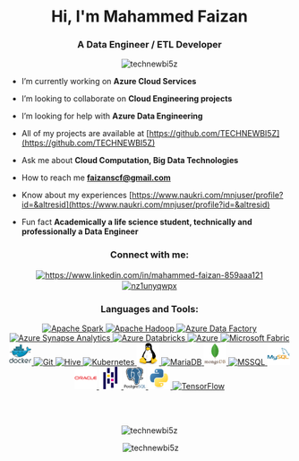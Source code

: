 <h1 align="center">Hi, I'm Mahammed Faizan</h1>
<h3 align="center">A Data Engineer / ETL Developer</h3>

<p align="center"> <img src="https://komarev.com/ghpvc/?username=technewbi5z&label=Profile%20views&color=0e75b6&style=flat" alt="technewbi5z" /> </p>

- I’m currently working on **Azure Cloud Services**

- I’m looking to collaborate on **Cloud Engineering projects**

- I’m looking for help with **Azure Data Engineering**

- All of my projects are available at [https://github.com/TECHNEWBI5Z](https://github.com/TECHNEWBI5Z)

- Ask me about **Cloud Computation, Big Data Technologies**

- How to reach me **faizanscf@gmail.com**

- Know about my experiences [https://www.naukri.com/mnjuser/profile?id=&altresid](https://www.naukri.com/mnjuser/profile?id=&altresid)

- Fun fact **Academically a life science student, technically and professionally a Data Engineer**

<h3 align="center">Connect with me:</h3>
<p align="center">
<a href="https://linkedin.com/in/https://www.linkedin.com/in/mahammed-faizan-859aaa121" target="blank"><img align="center" src="https://raw.githubusercontent.com/rahuldkjain/github-profile-readme-generator/master/src/images/icons/Social/linked-in-alt.svg" alt="https://www.linkedin.com/in/mahammed-faizan-859aaa121" height="30" width="40" /></a>
<a href="https://www.leetcode.com/nz1unyqwpx" target="blank"><img align="center" src="https://raw.githubusercontent.com/rahuldkjain/github-profile-readme-generator/master/src/images/icons/Social/leet-code.svg" alt="nz1unyqwpx" height="30" width="40" /></a>
</p>

<h3 align="center">Languages and Tools:</h3>

<p align="center"> 
  <a href="https://spark.apache.org/" target="_blank" rel="noreferrer"> <img src="https://www.vectorlogo.zone/logos/apache_spark/apache_spark-ar21.svg" alt="Apache Spark" width="70" height="60"/> </a>
  <a href="https://hadoop.apache.org/" target="_blank" rel="noreferrer"> <img src="https://hadoop.apache.org/hadoop-logo.jpg" alt="Apache Hadoop" width="90" height="40"/> </a>
  <a href="https://azure.microsoft.com/en-us/services/data-factory/" target="_blank" rel="noreferrer"> <img src="https://cdn.prod.website-files.com/605c9e03d6553a5d82976ce2/668301061a046a755e03a047_0_IOGNRnuhopjfGQzl.png" alt="Azure Data Factory" width="60" height="40"/> </a> 
  <a href="https://azure.microsoft.com/en-us/services/synapse-analytics/" target="_blank" rel="noreferrer"> <img src="https://logowik.com/content/uploads/images/azure-synapse-analytics6078.jpg" alt="Azure Synapse Analytics" width="40" height="40"/> </a> 
  <a href="https://azure.microsoft.com/en-us/services/databricks/" target="_blank" rel="noreferrer"> <img src="https://encrypted-tbn0.gstatic.com/images?q=tbn:ANd9GcSAShWtzdo6zVrVEoV51RYWqvXZrZB2v_G7LOLZGN4e10vaGVlXnNhdxIaBp9BZoKgUiRQ&usqp=CAU" alt="Azure Databricks" width="60" height="40"/> </a> 
  <a href="https://azure.microsoft.com/en-in/" target="_blank" rel="noreferrer"> <img src="https://www.vectorlogo.zone/logos/microsoft_azure/microsoft_azure-icon.svg" alt="Azure" width="40" height="40"/> </a>
  <a href="https://www.microsoft.com/en-us/microsoft-fabric" target="_blank" rel="noreferrer"> <img src="https://www.twoday.com/hs-fs/hubfs/GL%20-%20twoday%20Global/GL_Website/Pictures/Microsoft-fabric-1-1-A.png?width=2560&height=2560&name=Microsoft-fabric-1-1-A.png" alt="Microsoft Fabric" width="40" height="40"/> </a>
  <a href="https://www.docker.com/" target="_blank" rel="noreferrer"> <img src="https://raw.githubusercontent.com/devicons/devicon/master/icons/docker/docker-original-wordmark.svg" alt="Docker" width="40" height="40"/> </a> 
  <a href="https://git-scm.com/" target="_blank" rel="noreferrer"> <img src="https://www.vectorlogo.zone/logos/git-scm/git-scm-icon.svg" alt="Git" width="40" height="40"/> </a> 
  <a href="https://hive.apache.org/" target="_blank" rel="noreferrer"> <img src="https://www.vectorlogo.zone/logos/apache_hive/apache_hive-icon.svg" alt="Hive" width="40" height="40"/> </a> 
  <a href="https://kubernetes.io" target="_blank" rel="noreferrer"> <img src="https://www.vectorlogo.zone/logos/kubernetes/kubernetes-icon.svg" alt="Kubernetes" width="40" height="40"/> </a> 
  <a href="https://www.linux.org/" target="_blank" rel="noreferrer"> <img src="https://raw.githubusercontent.com/devicons/devicon/master/icons/linux/linux-original.svg" alt="Linux" width="40" height="40"/> </a> 
  <a href="https://mariadb.org/" target="_blank" rel="noreferrer"> <img src="https://www.vectorlogo.zone/logos/mariadb/mariadb-icon.svg" alt="MariaDB" width="40" height="40"/> </a> 
  <a href="https://www.mongodb.com/" target="_blank" rel="noreferrer"> <img src="https://raw.githubusercontent.com/devicons/devicon/master/icons/mongodb/mongodb-original-wordmark.svg" alt="MongoDB" width="40" height="40"/> </a> 
  <a href="https://www.microsoft.com/en-us/sql-server" target="_blank" rel="noreferrer"> <img src="https://www.svgrepo.com/show/303229/microsoft-sql-server-logo.svg" alt="MSSQL" width="40" height="40"/> </a> 
  <a href="https://www.mysql.com/" target="_blank" rel="noreferrer"> <img src="https://raw.githubusercontent.com/devicons/devicon/master/icons/mysql/mysql-original-wordmark.svg" alt="MySQL" width="40" height="40"/> </a> 
  <a href="https://www.oracle.com/" target="_blank" rel="noreferrer"> <img src="https://raw.githubusercontent.com/devicons/devicon/master/icons/oracle/oracle-original.svg" alt="Oracle" width="40" height="40"/> </a> 
  <a href="https://pandas.pydata.org/" target="_blank" rel="noreferrer"> <img src="https://raw.githubusercontent.com/devicons/devicon/2ae2a900d2f041da66e950e4d48052658d850630/icons/pandas/pandas-original.svg" alt="Pandas" width="40" height="40"/> </a> 
  <a href="https://www.postgresql.org" target="_blank" rel="noreferrer"> <img src="https://raw.githubusercontent.com/devicons/devicon/master/icons/postgresql/postgresql-original-wordmark.svg" alt="PostgreSQL" width="40" height="40"/> </a> 
  <a href="https://www.python.org" target="_blank" rel="noreferrer"> <img src="https://raw.githubusercontent.com/devicons/devicon/master/icons/python/python-original.svg" alt="Python" width="40" height="40"/> </a> 
  <a href="https://www.tensorflow.org" target="_blank" rel="noreferrer"> <img src="https://www.vectorlogo.zone/logos/tensorflow/tensorflow-icon.svg" alt="TensorFlow" width="40" height="40"/> </a> 
</p>

<br/><br/>

<p align="center"><img src="https://github-readme-stats.vercel.app/api/top-langs?username=technewbi5z&show_icons=true&locale=en&layout=compact" alt="technewbi5z" /></p>

<p align="center">&nbsp;<img src="https://github-readme-stats.vercel.app/api?username=technewbi5z&show_icons=true&locale=en" alt="technewbi5z" /></p>
